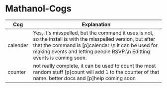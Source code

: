 # Mathanol-Cogs

|Cog|Explanation|
|---|---|
|calender|Yes, it's misspelled, but the command it uses is not, so the install is with the misspelled version, but after that the command is [p]calendar \n it can be used for making events and letting people RSVP.\n Editting events is coming soon.|
|counter| not really complete, it can be used to count the most random stuff [p]count <Name> will add 1 to the counter of that name. better docs and [p]help coming soon
